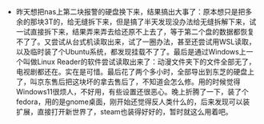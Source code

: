 - 昨天想把nas上第二块报警的硬盘换下来，结果搞出大事了：原本想只是把多余的那块3T的，给无缝拆下来，但是搞了半天发现没办法给无缝拆解下来，试一试直接拆下来，结果弄来弄去给还原不上去了，等于第二个盘的数据都恢复不了了。又尝试从台式机读取出来，试了一圈办法，甚至还尝试用WSL读取，以及临时装了个Ubuntu系统，都发现挂载不了了。最后是通过Windows上一个叫做Linux Reader的软件尝试读取出来了：动漫文件夹下的文件全部无了，电视剧都还在。实在是可惜。最后花了两个多小时，全部导出到东芝的硬盘上了，叫京东售后把这块坏的拿去售后了，不知道会怎么修。用的时候觉得Windows11很烦人，不好用，有些设置还很恶心。晚上折腾了一下，装了个fedora，用的是gnome桌面，刚开始还觉得反人类什么的，后来发现可以装扩展，直接打开新世界了，steam也装得好好的，暂时就这么用着吧。